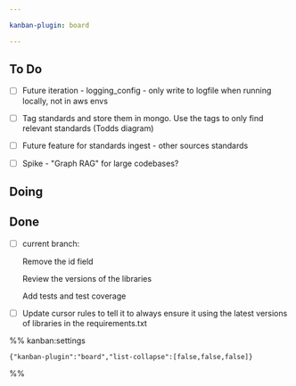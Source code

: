```yaml
---

kanban-plugin: board

---
```


## To Do

- [ ] Future iteration - logging_config - only write to logfile when running locally, not in aws envs
- [ ] Tag standards and store them in mongo. Use the tags to only find relevant standards (Todds diagram)
- [ ] Future feature for standards ingest - other sources standards
- [ ] Spike - "Graph RAG" for large codebases?


## Doing



## Done

- [ ] current branch:
	
	Remove the id field
	
	Review the versions of the libraries
	
	Add tests and test coverage
- [ ] Update cursor rules to tell it to always ensure it using the latest versions of libraries in the requirements.txt




%% kanban:settings
```
{"kanban-plugin":"board","list-collapse":[false,false,false]}
```
%%